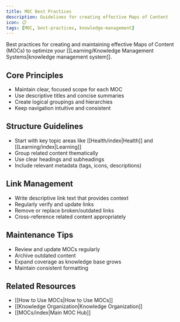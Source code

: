 ```yaml
---
title: MOC Best Practices
description: Guidelines for creating effective Maps of Content
icon: 📋
tags: [MOC, best-practices, knowledge-management]
---
```


Best practices for creating and maintaining effective Maps of Content (MOCs) to optimize your [[Learning/Knowledge Management Systems|knowledge management system]].

## Core Principles

- Maintain clear, focused scope for each MOC
- Use descriptive titles and concise summaries
- Create logical groupings and hierarchies
- Keep navigation intuitive and consistent

## Structure Guidelines

- Start with key topic areas like [[Health/index|Health]] and [[Learning/index|Learning]]
- Group related content thematically
- Use clear headings and subheadings
- Include relevant metadata (tags, icons, descriptions)

## Link Management

- Write descriptive link text that provides context
- Regularly verify and update links
- Remove or replace broken/outdated links
- Cross-reference related content appropriately

## Maintenance Tips

- Review and update MOCs regularly
- Archive outdated content
- Expand coverage as knowledge base grows
- Maintain consistent formatting

## Related Resources

- [[How to Use MOCs|How to Use MOCs]]
- [[Knowledge Organization|Knowledge Organization]]
- [[MOCs/index|Main MOC Hub]]
